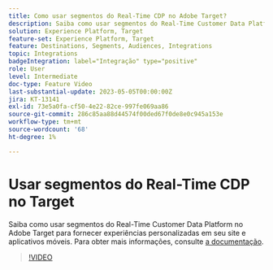 ```yaml
---
title: Como usar segmentos do Real-Time CDP no Adobe Target?
description: Saiba como usar segmentos do Real-Time Customer Data Platform no Adobe Target para fornecer experiências personalizadas em seu site e aplicativos móveis.
solution: Experience Platform, Target
feature-set: Experience Platform, Target
feature: Destinations, Segments, Audiences, Integrations
topic: Integrations
badgeIntegration: label="Integração" type="positive"
role: User
level: Intermediate
doc-type: Feature Video
last-substantial-update: 2023-05-05T00:00:00Z
jira: KT-13141
exl-id: 73e5a0fa-cf50-4e22-82ce-997fe069aa86
source-git-commit: 286c85aa88d44574f00ded67f0de8e0c945a153e
workflow-type: tm+mt
source-wordcount: '68'
ht-degree: 1%

---
```


# Usar segmentos do Real-Time CDP no Target

Saiba como usar segmentos do Real-Time Customer Data Platform no Adobe Target para fornecer experiências personalizadas em seu site e aplicativos móveis. Para obter mais informações, consulte [a documentação](https://experienceleague.adobe.com/docs/target/using/integrate/integrating-with-rtcdp.html?lang=pt-BR).

>[!VIDEO](https://video.tv.adobe.com/v/3419149/?learn=on&enablevpops)
